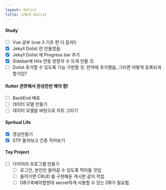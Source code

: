 ```yaml
---
layout: dolist
title: 오늘의 Dolist
---
```



#### Study

- [ ] Vue 공부 (vue 3 기초 편 다 듣자!)  
- [x] Jekyll Dolist 란 만들었음.
- [x] Jekyll Dolist 에 Progress bar 추가 
- [x] Sidebar에 Hits 연동 방문자 수 뜨게 만들 것.
- [ ] Dolist 추가할 수 있도록 기능 구현할 것.
  만약에 추가했음, 그러면 어떻게 등록되게 할거임?

#### flutter 관련해서 완성한번 해야 함!

- [ ] BackEnd 배포
- [ ] 데이터 모델 만들기
- [ ] 데이터 모델을 바탕으로 차트 그리기

#### Spritual Life

- [x] 영상만들기
- [x] STP 돌아보고 간증 적어보기

#### Toy Project

- [ ] 다이어리 프로그램 만들기
  - [ ] 로그인, 본인만 들어갈 수 있도록 막아둘 것임
  - [ ] 들어가면 CRUD 를 구현해둔 게시판 같이 작업
  - [ ] DB구축해야할텐데 secret하게 사용할 수 있는 DB가 필요함.